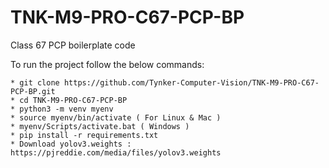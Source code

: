 # TNK-M9-PRO-C67-PCP-BP

Class 67 PCP boilerplate code

To run the project follow the below commands:

```
* git clone https://github.com/Tynker-Computer-Vision/TNK-M9-PRO-C67-PCP-BP.git
* cd TNK-M9-PRO-C67-PCP-BP
* python3 -m venv myenv
* source myenv/bin/activate ( For Linux & Mac )
* myenv/Scripts/activate.bat ( Windows )
* pip install -r requirements.txt
* Download yolov3.weights : https://pjreddie.com/media/files/yolov3.weights
```
